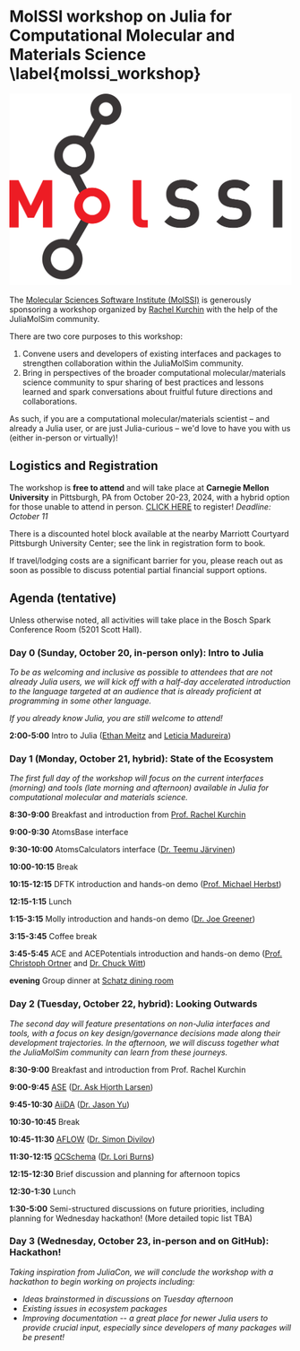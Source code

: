 # MolSSI workshop on Julia for Computational Molecular and Materials Science \label{molssi_workshop}

![MolSSI logo](/assets/molssi_main_logo.png)

The [Molecular Sciences Software Institute (MolSSI)](https://molssi.org/) is generously sponsoring a workshop organized by [Rachel Kurchin](https://engineering.cmu.edu/directory/bios/kurchin-rachel.html) with the help of the JuliaMolSim community.

There are two core purposes to this workshop:
1. Convene users and developers of existing interfaces and packages to strengthen collaboration within the JuliaMolSim community.
2. Bring in perspectives of the broader computational molecular/materials science community to spur sharing of best practices and lessons learned and spark conversations about fruitful future directions and collaborations.

As such, if you are a computational molecular/materials scientist – and already a Julia user, or are just Julia-curious – we'd love to have you with us (either in-person or virtually)!

## Logistics and Registration
The workshop is **free to attend** and will take place at **Carnegie Mellon University** in Pittsburgh, PA from October 20-23, 2024, with a hybrid option for those unable to attend in person. [CLICK HERE](https://form.jotform.com/242276836566165) to register! *Deadline: October 11*

There is a discounted hotel block available at the nearby Marriott Courtyard Pittsburgh University Center; see the link in registration form to book.

If travel/lodging costs are a significant barrier for you, please reach out as soon as possible to discuss potential partial financial support options.

## Agenda (tentative)

Unless otherwise noted, all activities will take place in the Bosch Spark Conference Room (5201 Scott Hall).

### Day 0 (Sunday, October 20, in-person only): Intro to Julia
*To be as welcoming and inclusive as possible to attendees that are not already Julia users, we will kick off with a half-day accelerated introduction to the language targeted at an audience that is already proficient at programming in some other language.*

*If you already know Julia, you are still welcome to attend!*

**2:00-5:00** Intro to Julia ([Ethan Meitz](https://ethanmeitz.com/) and [Leticia Madureira](https://github.com/Leticia-maria))

### Day 1 (Monday, October 21, hybrid): State of the Ecosystem

*The first full day of the workshop will focus on the current interfaces (morning) and tools (late morning and afternoon) available in Julia for computational molecular and materials science.*

**8:30-9:00** Breakfast and introduction from [Prof. Rachel Kurchin](https://engineering.cmu.edu/directory/bios/kurchin-rachel.html)

**9:00-9:30** AtomsBase interface

**9:30-10:00** AtomsCalculators interface ([Dr. Teemu Järvinen](https://github.com/tjjarvinen))

**10:00-10:15** Break

**10:15-12:15** DFTK introduction and hands-on demo ([Prof. Michael Herbst](https://michael-herbst.com/))


**12:15-1:15** Lunch


**1:15-3:15** Molly introduction and hands-on demo ([Dr. Joe Greener](https://jgreener64.github.io/))

**3:15-3:45** Coffee break

**3:45-5:45** ACE and ACEPotentials introduction and hands-on demo ([Prof. Christoph Ortner](https://personal.math.ubc.ca/~ortner/research/) and [Dr. Chuck Witt](https://seas.harvard.edu/person/chuck-witt))

**evening** Group dinner at [Schatz dining room](https://www.cmu.edu/cohon-university-center/center-facilities/schatz/index.html)

### Day 2 (Tuesday, October 22, hybrid): Looking Outwards
*The second day will feature presentations on non-Julia interfaces and tools, with a focus on key design/governance decisions made along their development trajectories. In the afternoon, we will discuss together what the JuliaMolSim community can learn from these journeys.*

**8:30-9:00** Breakfast and introduction from Prof. Rachel Kurchin

**9:00-9:45** [ASE](https://wiki.fysik.dtu.dk/ase/) ([Dr. Ask Hjorth Larsen](https://gitlab.com/askhl))

**9:45-10:30** [AiiDA](https://www.aiida.net/) ([Dr. Jason Yu](https://github.com/unkcpz))

**10:30-10:45** Break

**10:45-11:30** [AFLOW](https://www.aflowlib.org/) ([Dr. Simon Divilov](https://scholar.google.com/citations?user=9LEcBjoAAAAJ&hl=en&oi=ao))

**11:30-12:15** [QCSchema](https://molssi.org/software/qcschema-2/) ([Dr. Lori Burns](https://github.com/loriab))

**12:15-12:30** Brief discussion and planning for afternoon topics

**12:30-1:30** Lunch

**1:30-5:00** Semi-structured discussions on future priorities, including planning for Wednesday hackathon! (More detailed topic list TBA)


### Day 3 (Wednesday, October 23, in-person and on GitHub): Hackathon!
*Taking inspiration from JuliaCon, we will conclude the workshop with a hackathon to begin working on projects including:*
* *Ideas brainstormed in discussions on Tuesday afternoon*
* *Existing issues in ecosystem packages*
* *Improving documentation -- a great place for newer Julia users to provide crucial input, especially since developers of many packages will be present!*
